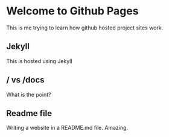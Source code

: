 # Welcome to Github Pages

This is me trying to learn how github hosted project sites work.

## Jekyll

This is hosted using Jekyll

## / vs /docs

What is the point?

## Readme file

Writing a website in a README.md file. Amazing.
